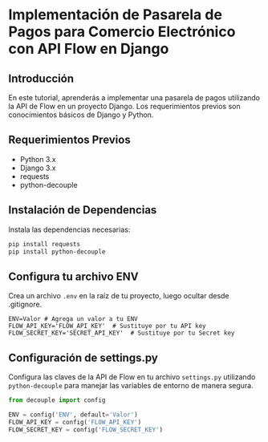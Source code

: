 # Implementación de Pasarela de Pagos para Comercio Electrónico con API Flow en Django

## Introducción

En este tutorial, aprenderás a implementar una pasarela de pagos utilizando la API de Flow en un proyecto Django. Los requerimientos previos son conocimientos básicos de Django y Python.

## Requerimientos Previos

- Python 3.x
- Django 3.x
- requests
- python-decouple

## Instalación de Dependencias

Instala las dependencias necesarias:

```bash
pip install requests 
pip install python-decouple
```

## Configura tu archivo ENV

Crea un archivo `.env` en la raíz de tu proyecto, luego ocultar desde .gitignore.

```env
ENV=Valor # Agrega un valor a tu ENV
FLOW_API_KEY='FLOW_API_KEY'  # Sustituye por tu API key
FLOW_SECRET_KEY='SECRET_API_KEY'  # Sustituye por tu Secret key
```

## Configuración de settings.py

Configura las claves de la API de Flow en tu archivo `settings.py` utilizando `python-decouple` para manejar las variables de entorno de manera segura.

```python
from decouple import config

ENV = config('ENV', default='Valor')
FLOW_API_KEY = config('FLOW_API_KEY')
FLOW_SECRET_KEY = config('FLOW_SECRET_KEY')
```


